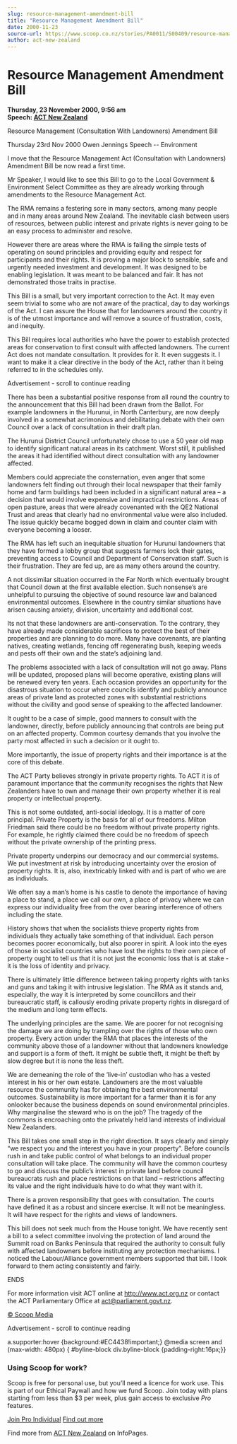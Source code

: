```yaml
---
slug: resource-management-amendment-bill
title: "Resource Management Amendment Bill"
date: 2000-11-23
source-url: https://www.scoop.co.nz/stories/PA0011/S00409/resource-management-amendment-bill.htm
author: act-new-zealand
---
```

Resource Management Amendment Bill
==================================

**Thursday, 23 November 2000, 9:56 am**  
**Speech: [ACT New Zealand](https://info.scoop.co.nz/ACT_New_Zealand)**

Resource Management (Consultation With Landowners) Amendment Bill

Thursday 23rd Nov 2000 Owen Jennings Speech -- Environment

I move that the Resource Management Act (Consultation with Landowners) Amendment Bill be now read a first time.

Mr Speaker, I would like to see this Bill to go to the Local Government & Environment Select Committee as they are already working through amendments to the Resource Management Act.

The RMA remains a festering sore in many sectors, among many people and in many areas around New Zealand. The inevitable clash between users of resources, between public interest and private rights is never going to be an easy process to administer and resolve.

However there are areas where the RMA is failing the simple tests of operating on sound principles and providing equity and respect for participants and their rights. It is proving a major block to sensible, safe and urgently needed investment and development. It was designed to be enabling legislation. It was meant to be balanced and fair. It has not demonstrated those traits in practise.

This Bill is a small, but very important correction to the Act. It may even seem trivial to some who are not aware of the practical, day to day workings of the Act. I can assure the House that for landowners around the country it is of the utmost importance and will remove a source of frustration, costs, and inequity.

This Bill requires local authorities who have the power to establish protected areas for conservation to first consult with affected landowners. The current Act does not mandate consultation. It provides for it. It even suggests it. I want to make it a clear directive in the body of the Act, rather than it being referred to in the schedules only.

Advertisement - scroll to continue reading





There has been a substantial positive response from all round the country to the announcement that this Bill had been drawn from the Ballot. For example landowners in the Hurunui, in North Canterbury, are now deeply involved in a somewhat acrimonious and debilitating debate with their own Council over a lack of consultation in their draft plan.

The Hurunui District Council unfortunately chose to use a 50 year old map to identify significant natural areas in its catchment. Worst still, it published the areas it had identified without direct consultation with any landowner affected.

Members could appreciate the consternation, even anger that some landowners felt finding out through their local newspaper that their family home and farm buildings had been included in a significant natural area – a decision that would involve expensive and impractical restrictions. Areas of open pasture, areas that were already covenanted with the QE2 National Trust and areas that clearly had no environmental value were also included. The issue quickly became bogged down in claim and counter claim with everyone becoming a looser.

The RMA has left such an inequitable situation for Hurunui landowners that they have formed a lobby group that suggests farmers lock their gates, preventing access to Council and Department of Conservation staff. Such is their frustration. They are fed up, are as many others around the country.

A not dissimilar situation occurred in the Far North which eventually brought that Council down at the first available election. Such nonsense’s are unhelpful to pursuing the objective of sound resource law and balanced environmental outcomes. Elsewhere in the country similar situations have arisen causing anxiety, division, uncertainty and additional cost.

Its not that these landowners are anti-conservation. To the contrary, they have already made considerable sacrifices to protect the best of their properties and are planning to do more. Many have covenants, are planting natives, creating wetlands, fencing off regenerating bush, keeping weeds and pests off their own and the state’s adjoining land.

The problems associated with a lack of consultation will not go away. Plans will be updated, proposed plans will become operative, existing plans will be renewed every ten years. Each occasion provides an opportunity for the disastrous situation to occur where councils identify and publicly announce areas of private land as protected zones with substantial restrictions without the civility and good sense of speaking to the affected landowner.

It ought to be a case of simple, good manners to consult with the landowner, directly, before publicly announcing that controls are being put on an affected property. Common courtesy demands that you involve the party most affected in such a decision or it ought to.

More importantly, the issue of property rights and their importance is at the core of this debate.

The ACT Party believes strongly in private property rights. To ACT it is of paramount importance that the community recognises the rights that New Zealanders have to own and manage their own property whether it is real property or intellectual property.

This is not some outdated, anti-social ideology. It is a matter of core principal. Private Property is the basis for all of our freedoms. Milton Friedman said there could be no freedom without private property rights. For example, he rightly claimed there could be no freedom of speech without the private ownership of the printing press.

Private property underpins our democracy and our commercial systems. We put investment at risk by introducing uncertainty over the erosion of property rights. It is, also, inextricably linked with and is part of who we are as individuals.

We often say a man’s home is his castle to denote the importance of having a place to stand, a place we call our own, a place of privacy where we can express our individuality free from the over bearing interference of others including the state.

History shows that when the socialists thieve property rights from individuals they actually take something of that individual. Each person becomes poorer economically, but also poorer in spirit. A look into the eyes of those in socialist countries who have lost the rights to their own piece of property ought to tell us that it is not just the economic loss that is at stake - it is the loss of identity and privacy.

There is ultimately little difference between taking property rights with tanks and guns and taking it with intrusive legislation. The RMA as it stands and, especially, the way it is interpreted by some councillors and their bureaucratic staff, is callously eroding private property rights in disregard of the medium and long term effects.

The underlying principles are the same. We are poorer for not recognising the damage we are doing by trampling over the rights of those who own property. Every action under the RMA that places the interests of the community above those of a landowner without that landowners knowledge and support is a form of theft. It might be subtle theft, it might be theft by slow degree but it is none the less theft.

We are demeaning the role of the ‘live-in’ custodian who has a vested interest in his or her own estate. Landowners are the most valuable resource the community has for obtaining the best environmental outcomes. Sustainability is more important for a farmer than it is for any onlooker because the business depends on sound environmental principles. Why marginalise the steward who is on the job? The tragedy of the commons is encroaching onto the privately held land interests of individual New Zealanders.

This Bill takes one small step in the right direction. It says clearly and simply “we respect you and the interest you have in your property”. Before councils rush in and take public control of what belongs to an individual proper consultation will take place. The community will have the common courtesy to go and discuss the public’s interest in private land before council bureaucrats rush and place restrictions on that land – restrictions affecting its value and the right individuals have to do what they want with it.

There is a proven responsibility that goes with consultation. The courts have defined it as a robust and sincere exercise. It will not be meaningless. It will have respect for the rights and views of landowners.

This bill does not seek much from the House tonight. We have recently sent a bill to a select committee involving the protection of land around the Summit road on Banks Peninsula that required the authority to consult fully with affected landowners before instituting any protection mechanisms. I noticed the Labour/Alliance government members supported that bill. I look forward to them acting consistently and fairly.

ENDS

For more information visit ACT online at http://www.act.org.nz or contact the ACT Parliamentary Office at act@parliament.govt.nz.

  

[© Scoop Media](http://www.scoop.co.nz/about/terms.html)  

Advertisement - scroll to continue reading



a.supporter:hover {background:#EC4438!important;} @media screen and (max-width: 480px) { #byline-block div.byline-block {padding-right:16px;}}

### Using Scoop for work?

Scoop is free for personal use, but you’ll need a licence for work use. This is part of our Ethical Paywall and how we fund Scoop. Join today with plans starting from less than $3 per week, plus gain access to exclusive _Pro_ features.  
  
[Join Pro Individual](https://pro.scoop.co.nz/Individual/?from=ProIn24) [Find out more](https://pro.scoop.co.nz/using-scoop-for-work/?from=ProIn24)

Find more from [ACT New Zealand](https://info.scoop.co.nz/ACT_New_Zealand) on InfoPages.